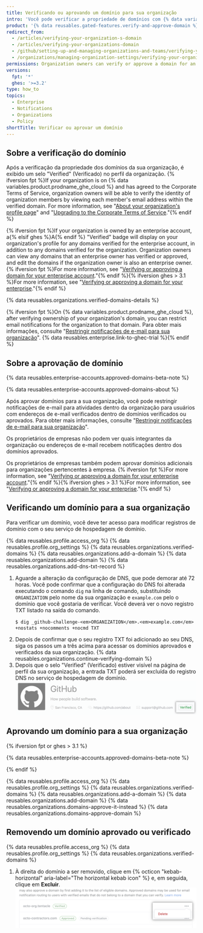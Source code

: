 ```yaml
---
title: Verificando ou aprovando um domínio para sua organização
intro: 'Você pode verificar a propriedade de domínios com {% data variables.product.company_short %} para confirmar a identidade da sua organização. Você também pode aprovar domínios para os quais {% data variables.product.company_short %} pode enviar notificações de email para os integrantes da sua organização.'
product: '{% data reusables.gated-features.verify-and-approve-domain %}'
redirect_from:
  - /articles/verifying-your-organization-s-domain
  - /articles/verifying-your-organizations-domain
  - /github/setting-up-and-managing-organizations-and-teams/verifying-your-organizations-domain
  - /organizations/managing-organization-settings/verifying-your-organizations-domain
permissions: Organization owners can verify or approve a domain for an organization.
versions:
  fpt: '*'
  ghes: '>=3.2'
type: how_to
topics:
  - Enterprise
  - Notifications
  - Organizations
  - Policy
shortTitle: Verificar ou aprovar um domínio
---
```


## Sobre a verificação do domínio

Após a verificação da propriedade dos domínios da sua organização, é exibido um selo "Verified" (Verificado) no perfil da organização. {% ifversion fpt %}If your organization is on {% data variables.product.prodname_ghe_cloud %} and has agreed to the Corporate Terms of Service, organization owners will be able to verify the identity of organization members by viewing each member's email address within the verified domain. For more information, see "[About your organization's profile page](/articles/about-your-organization-s-profile/)" and "<a href="/articles/upgrading-to-the-corporate-terms-of-service" class="dotcom-only">Upgrading to the Corporate Terms of Service</a>."{% endif %}

{% ifversion fpt %}If your organization is owned by an enterprise account, a{% elsif ghes %}A{% endif %} "Verified" badge will display on your organization's profile for any domains verified for the enterprise account, in addition to any domains verified for the organization. Organization owners can view any domains that an enterprise owner has verified or approved, and edit the domains if the organization owner is also an enterprise owner. {% ifversion fpt %}For more information, see "[Verifying or approving a domain for your enterprise account](/github/setting-up-and-managing-your-enterprise/verifying-or-approving-a-domain-for-your-enterprise-account)."{% endif %}{% ifversion ghes > 3.1 %}For more information, see "[Verifying or approving a domain for your enterprise](/admin/configuration/configuring-your-enterprise/verifying-or-approving-a-domain-for-your-enterprise)."{% endif %}

{% data reusables.organizations.verified-domains-details %}

{% ifversion fpt %}On {% data variables.product.prodname_ghe_cloud %}, after verifying ownership of your organization's domain, you can restrict email notifications for the organization to that domain. Para obter mais informações, consulte "[Restringir notificações de e-mail para sua organização](/organizations/keeping-your-organization-secure/restricting-email-notifications-for-your-organization)". {% data reusables.enterprise.link-to-ghec-trial %}{% endif %}

## Sobre a aprovação de domínio

{% data reusables.enterprise-accounts.approved-domains-beta-note %}

{% data reusables.enterprise-accounts.approved-domains-about %}

Após aprovar domínios para a sua organização, você pode restringir notificações de e-mail para atividades dentro da organização para usuários com endereços de e-mail verificados dentro de domínios verificados ou aprovados. Para obter mais informações, consulte "[Restringir notificações de e-mail para sua organização](/organizations/keeping-your-organization-secure/restricting-email-notifications-for-your-organization)".

Os proprietários de empresas não podem ver quais integrantes da organização ou endereços de e-mail recebem notificações dentro dos domínios aprovados.

Os proprietários de empresas também podem aprovar domínios adicionais para organizações pertencentes à empresa. {% ifversion fpt %}For more information, see "[Verifying or approving a domain for your enterprise account](/github/setting-up-and-managing-your-enterprise/verifying-or-approving-a-domain-for-your-enterprise-account)."{% endif %}{% ifversion ghes > 3.1 %}For more information, see "[Verifying or approving a domain for your enterprise](/admin/configuration/configuring-your-enterprise/verifying-or-approving-a-domain-for-your-enterprise)."{% endif %}

## Verificando um domínio para a sua organização

Para verificar um domínio, você deve ter acesso para modificar registros de domínio com o seu serviço de hospedagem de domínio.

{% data reusables.profile.access_org %}
{% data reusables.profile.org_settings %}
{% data reusables.organizations.verified-domains %}
{% data reusables.organizations.add-a-domain %}
{% data reusables.organizations.add-domain %}
{% data reusables.organizations.add-dns-txt-record %}
1. Aguarde a alteração da configuração de DNS, que pode demorar até 72 horas. Você pode confirmar que a configuração do DNS foi alterada executando o comando `dig` na linha de comando, substituindo `ORGANIZATION` pelo nome da sua organização e `example.com` pelo o domínio que você gostaria de verificar. Você deverá ver o novo registro TXT listado na saída do comando.
   ```shell
   $ dig _github-challenge-<em>ORGANIZATION</em>.<em>example.com</em> +nostats +nocomments +nocmd TXT
   ```
1. Depois de confirmar que o seu registro TXT foi adicionado ao seu DNS, siga os passos um a três acima para acessar os domínios aprovados e verificados da sua organização.
{% data reusables.organizations.continue-verifying-domain %}
11. Depois que o selo "Verified" (Verificado) estiver visível na página de perfil da sua organização, a entrada TXT poderá ser excluída do registro DNS no serviço de hospedagem de domínio. ![Selo Verified (Verificado)](/assets/images/help/organizations/verified-badge.png)

## Aprovando um domínio para a sua organização

{% ifversion fpt or ghes > 3.1 %}

{% data reusables.enterprise-accounts.approved-domains-beta-note %}

{% endif %}

{% data reusables.profile.access_org %}
{% data reusables.profile.org_settings %}
{% data reusables.organizations.verified-domains %}
{% data reusables.organizations.add-a-domain %}
{% data reusables.organizations.add-domain %}
{% data reusables.organizations.domains-approve-it-instead %}
{% data reusables.organizations.domains-approve-domain %}

## Removendo um domínio aprovado ou verificado

{% data reusables.profile.access_org %}
{% data reusables.profile.org_settings %}
{% data reusables.organizations.verified-domains %}
1. À direita do domínio a ser removido, clique em {% octicon "kebab-horizontal" aria-label="The horizontal kebab icon" %} e, em seguida, clique em **Excluir**. !["Excluir" para um domínio](/assets/images/help/organizations/domains-delete.png)
